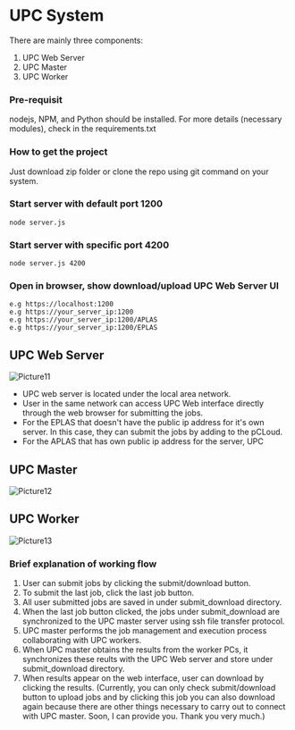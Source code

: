# UPC System
There are mainly three components:
1. UPC Web Server
2. UPC Master
3. UPC Worker

### Pre-requisit
nodejs, NPM, and Python should be installed.
For more details (necessary modules), check in the requirements.txt 

### How to get the project
Just download zip folder or clone the repo using git command on your system.

### Start server with default port 1200
```
node server.js
```
### Start server with specific port 4200
```
node server.js 4200
```
### Open in browser, show download/upload UPC Web Server UI
```
e.g https://localhost:1200
e.g https://your_server_ip:1200
e.g https://your_server_ip:1200/APLAS
e.g https://your_server_ip:1200/EPLAS
```
## UPC Web Server
![Picture11](https://user-images.githubusercontent.com/79504426/118064692-76a79700-b3d6-11eb-996c-3e35e58490c1.png)
- UPC web server is located under the local area network.
- User in the same network can access UPC Web interface directly through the web browser for submitting the jobs.
- For the EPLAS that doesn't have the public ip address for it's own server. In this case, they can submit the jobs by adding to the pCLoud.
- For the APLAS that has own public ip address for the server, UPC 
## UPC Master
![Picture12](https://user-images.githubusercontent.com/79504426/118064888-e6b61d00-b3d6-11eb-92e9-4cbcd7bc621a.png)
## UPC Worker
![Picture13](https://user-images.githubusercontent.com/79504426/118064996-1cf39c80-b3d7-11eb-9d55-ba5e11fb3fd9.png)
### Brief explanation of working flow
1. User can submit jobs by clicking the submit/download button.
2. To submit the last job, click the last job button.
3. All user submitted jobs are saved in under submit_download directory.
4. When the last job button clicked, the jobs under submit_download are synchronized to the UPC master server using ssh file transfer protocol.
5. UPC master performs the job management and execution process collaborating with UPC workers.
6. When UPC master obtains the results from the worker PCs, it synchronizes these reults with the UPC Web server and store under submit_download directory.
7. When results appear on the web interface, user can download by clicking the results.
(Currently, you can only check submit/download button to upload jobs and by clicking this job you can also download again because there are other things necessary to carry out to connect with UPC master. Soon, I can provide you. Thank you very much.) 
